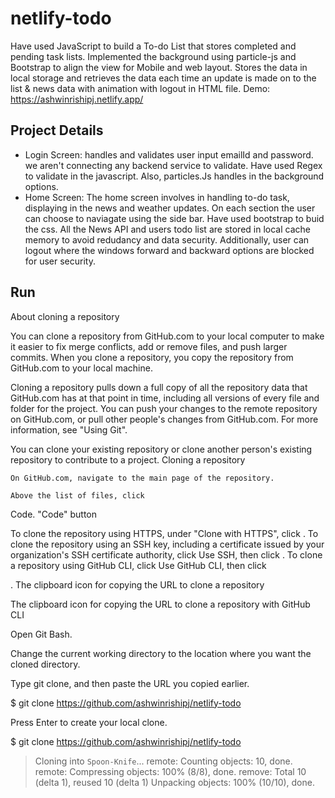 # netlify-todo
Have used JavaScript to build a To-do List that stores completed and pending task lists. Implemented the background using particle-js and Bootstrap to align the view for Mobile and web layout. Stores the data in local storage and retrieves the data each time an update is made on to the list & news data with animation with logout in HTML file. Demo: https://ashwinrishipj.netlify.app/

## Project Details
* Login Screen: handles and validates user input emailId and password. we aren't connecting any backend service to validate. Have used Regex to validate in the javascript. Also, particles.Js handles in the background options.
* Home Screen: The home screen involves in handling to-do task, displaying in the news and weather updates. On each section the user can choose to naviagate using the side bar. Have used bootstrap to buid the css. All the News API and users todo list are stored in local cache memory to avoid redudancy and data security. Additionally, user can logout where the windows forward and backward options are blocked for user security.

## Run 

About cloning a repository

You can clone a repository from GitHub.com to your local computer to make it easier to fix merge conflicts, add or remove files, and push larger commits. When you clone a repository, you copy the repository from GitHub.com to your local machine.

Cloning a repository pulls down a full copy of all the repository data that GitHub.com has at that point in time, including all versions of every file and folder for the project. You can push your changes to the remote repository on GitHub.com, or pull other people's changes from GitHub.com. For more information, see "Using Git".

You can clone your existing repository or clone another person's existing repository to contribute to a project.
Cloning a repository

    On GitHub.com, navigate to the main page of the repository.

    Above the list of files, click 

Code. "Code" button

To clone the repository using HTTPS, under "Clone with HTTPS", click
. To clone the repository using an SSH key, including a certificate issued by your organization's SSH certificate authority, click Use SSH, then click . To clone a repository using GitHub CLI, click Use GitHub CLI, then click

. The clipboard icon for copying the URL to clone a repository

The clipboard icon for copying the URL to clone a repository with GitHub CLI

Open Git Bash.

Change the current working directory to the location where you want the cloned directory.

Type git clone, and then paste the URL you copied earlier.

$ git clone https://github.com/ashwinrishipj/netlify-todo

Press Enter to create your local clone.

$ git clone https://github.com/ashwinrishipj/netlify-todo
> Cloning into `Spoon-Knife`...
> remote: Counting objects: 10, done.
> remote: Compressing objects: 100% (8/8), done.
> remove: Total 10 (delta 1), reused 10 (delta 1)
> Unpacking objects: 100% (10/10), done.


